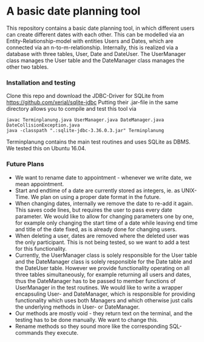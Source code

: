 # A basic date planning tool
This repository contains a basic date planning tool, in which different users can create different dates with each other. This can be modelled via an Entity-Relationship-model with entities Users and Dates, which are connected via an n-to-m-relationship. Internally, this is realized via a database with three tables, User, Date and DateUser. The UserManager class manages the User table and the DateManager class manages the other two tables.

### Installation and testing
Clone this repo and download the JDBC-Driver for SQLite from
https://github.com/xerial/sqlite-jdbc
Putting their .jar-file in the same directory allows you to compile and test this tool via
```
javac Terminplanung.java UserManager.java DateManager.java DateCollisionException.java
java -classpath ".:sqlite-jdbc-3.36.0.3.jar" Terminplanung
```
Terminplanung contains the main test routines and uses SQLite as DBMS. We tested this on Ubuntu 16.04.

### Future Plans
* We want to rename date to appointment - whenever we write date, we mean appointment.
* Start and endtime of a date are currently stored as integers, ie. as UNIX-Time. We plan on using a proper date format in the future.
* When changing dates, internally we remove the date to re-add it again. This saves code lines, but requires the user to pass every date parameter. We would like to allow for changing parameters one by one, for example only changing the start time of a date while leaving end time and title of the date fixed, as is already done for changing users.
* When deleting a user, dates are removed where the deleted user was the only participant. This is not being tested, so we want to add a test for this functionality.
* Currently, the UserManager class is solely responsible for the User table and the DateManager class is solely responsible for the Date table and the DateUser table. However we provide functionality operating on all three tables simultaneously, for example returning all users and dates, thus the DateManager has to be passed to member functions of UserManager in the test routines. We would like to write a wrapper encapsuling User- and DateManager, which is responsible for providing functionality which uses both Managers and which otherwise just calls the underlying methods in User- or DateManager.
* Our methods are mostly void - they return text on the terminal, and the testing has to be done manually. We want to change this.
* Rename methods so they sound more like the corresponding SQL-commands they execute.

